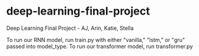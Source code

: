 # deep-learning-final-project
Deep Learning Final Project - AJ, Arin, Katie, Stella 

To run our RNN model, run train.py with either "vanilla," "lstm," or "gru" passed into model_type. 
To run our transformer model, run transformer.py 

